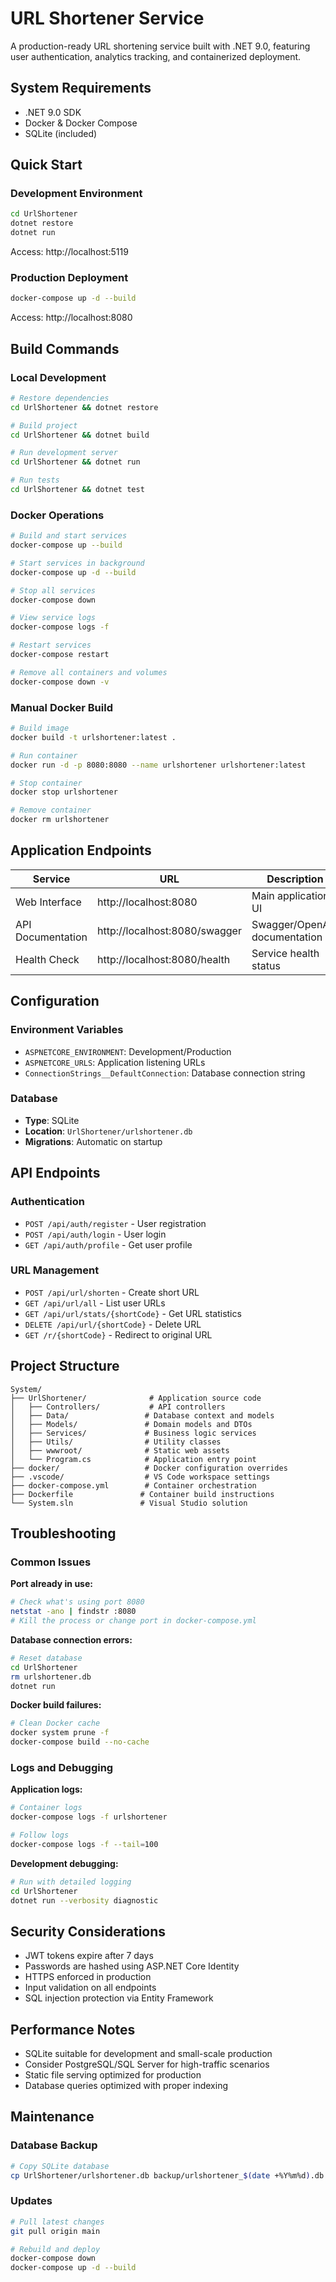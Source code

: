 # URL Shortener Service

A production-ready URL shortening service built with .NET 9.0, featuring user authentication, analytics tracking, and containerized deployment.

## System Requirements

- .NET 9.0 SDK
- Docker & Docker Compose
- SQLite (included)

## Quick Start

### Development Environment
```bash
cd UrlShortener
dotnet restore
dotnet run
```
Access: http://localhost:5119

### Production Deployment
```bash
docker-compose up -d --build
```
Access: http://localhost:8080

## Build Commands

### Local Development
```bash
# Restore dependencies
cd UrlShortener && dotnet restore

# Build project
cd UrlShortener && dotnet build

# Run development server
cd UrlShortener && dotnet run

# Run tests
cd UrlShortener && dotnet test
```

### Docker Operations
```bash
# Build and start services
docker-compose up --build

# Start services in background
docker-compose up -d --build

# Stop all services
docker-compose down

# View service logs
docker-compose logs -f

# Restart services
docker-compose restart

# Remove all containers and volumes
docker-compose down -v
```

### Manual Docker Build
```bash
# Build image
docker build -t urlshortener:latest .

# Run container
docker run -d -p 8080:8080 --name urlshortener urlshortener:latest

# Stop container
docker stop urlshortener

# Remove container
docker rm urlshortener
```

## Application Endpoints

| Service | URL | Description |
|---------|-----|-------------|
| Web Interface | http://localhost:8080 | Main application UI |
| API Documentation | http://localhost:8080/swagger | Swagger/OpenAPI documentation |
| Health Check | http://localhost:8080/health | Service health status |

## Configuration

### Environment Variables
- `ASPNETCORE_ENVIRONMENT`: Development/Production
- `ASPNETCORE_URLS`: Application listening URLs
- `ConnectionStrings__DefaultConnection`: Database connection string

### Database
- **Type**: SQLite
- **Location**: `UrlShortener/urlshortener.db`
- **Migrations**: Automatic on startup

## API Endpoints

### Authentication
- `POST /api/auth/register` - User registration
- `POST /api/auth/login` - User login
- `GET /api/auth/profile` - Get user profile

### URL Management
- `POST /api/url/shorten` - Create short URL
- `GET /api/url/all` - List user URLs
- `GET /api/url/stats/{shortCode}` - Get URL statistics
- `DELETE /api/url/{shortCode}` - Delete URL
- `GET /r/{shortCode}` - Redirect to original URL

## Project Structure

```
System/
├── UrlShortener/              # Application source code
│   ├── Controllers/           # API controllers
│   ├── Data/                 # Database context and models
│   ├── Models/               # Domain models and DTOs
│   ├── Services/             # Business logic services
│   ├── Utils/                # Utility classes
│   ├── wwwroot/              # Static web assets
│   └── Program.cs            # Application entry point
├── docker/                   # Docker configuration overrides
├── .vscode/                  # VS Code workspace settings
├── docker-compose.yml        # Container orchestration
├── Dockerfile               # Container build instructions
└── System.sln               # Visual Studio solution
```

## Troubleshooting

### Common Issues

**Port already in use:**
```bash
# Check what's using port 8080
netstat -ano | findstr :8080
# Kill the process or change port in docker-compose.yml
```

**Database connection errors:**
```bash
# Reset database
cd UrlShortener
rm urlshortener.db
dotnet run
```

**Docker build failures:**
```bash
# Clean Docker cache
docker system prune -f
docker-compose build --no-cache
```

### Logs and Debugging

**Application logs:**
```bash
# Container logs
docker-compose logs -f urlshortener

# Follow logs
docker-compose logs -f --tail=100
```

**Development debugging:**
```bash
# Run with detailed logging
cd UrlShortener
dotnet run --verbosity diagnostic
```

## Security Considerations

- JWT tokens expire after 7 days
- Passwords are hashed using ASP.NET Core Identity
- HTTPS enforced in production
- Input validation on all endpoints
- SQL injection protection via Entity Framework

## Performance Notes

- SQLite suitable for development and small-scale production
- Consider PostgreSQL/SQL Server for high-traffic scenarios
- Static file serving optimized for production
- Database queries optimized with proper indexing

## Maintenance

### Database Backup
```bash
# Copy SQLite database
cp UrlShortener/urlshortener.db backup/urlshortener_$(date +%Y%m%d).db
```

### Updates
```bash
# Pull latest changes
git pull origin main

# Rebuild and deploy
docker-compose down
docker-compose up -d --build
```
